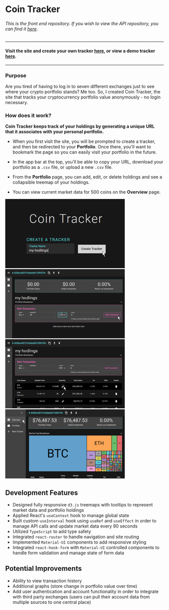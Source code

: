 # Coin Tracker
###### *This is the front end repository. If you wish to view the API repository, you can find it [here](https://github.com/alicenstar/coin-tracker-3-api).*
***
#### Visit the site and create your own tracker [here](https://www.cointracker.me/), or view a demo tracker [here](https://www.cointracker.me/6046ee08e4fabe00153867e5).
***
### Purpose
Are you tired of having to log in to seven different exchanges just to see where your crypto portfolio stands? Me too. So, I created Coin Tracker, the site that tracks your cryptocurrency portfolio value anonymously - no login necessary.

### How does it work?
**Coin Tracker keeps track of your holdings by generating a unique URL that it associates with your personal portfolio.**

- When you first visit the site, you will be prompted to create a tracker, and then be redirected to your **Portfolio**. Once there, you'll want to bookmark the page so you can easily visit your portfolio in the future.

- In the app bar at the top, you'll be able to copy your URL, download your portfolio as a `.csv` file, or upload a new `.csv` file.

- From the **Portfolio** page, you can add, edit, or delete holdings and see a collapsible treemap of your holdings.

- You can view current market data for 500 coins on the **Overview** page.

![Coin Tracker landing page](./images/landing.png "Create a tracker") ![Coin Tracker add a holding](./images/addholding.png "Add a holding")
![Coin Tracker portfolio page](./images/portfolio.png "Your portfolio") ![Coin Tracker market overview](./images/overview.png "Overview page")

## Development Features
- Designed fully responsive `d3.js` treemaps with tooltips to represent market data and portfolio holdings
- Applied React's `useContext` hook to manage global state
- Built custom `useInterval` hook using `useRef` and `useEffect` in order to manage API calls and update market data every 90 seconds
- Utilized `TypeScript` to add type safety
- Integrated `react-router` to handle navigation and site routing
- Implemented `Material-UI` components to add responsive styling
- Integrated `react-hook-form` with `Material-UI` controlled components to handle form validation and manage state of form data

## Potential Improvements
- Ability to view transaction history
- Additional graphs (store change in portfolio value over time)
- Add user authentication and account functionality in order to integrate with third party exchanges (users can pull their account data from multiple sources to one central place)